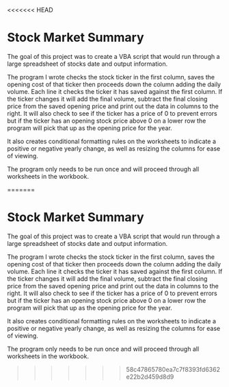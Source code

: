 <<<<<<< HEAD
# Stock Market Summary
The goal of this project was to create a VBA script that would run through a large spreadsheet of stocks date and output information.

The program I wrote checks the stock ticker in the first column, saves the opening cost of that ticker then proceeds down the column adding the daily volume. Each line it checks the ticker it has saved against the first column. If the ticker changes it will add the final volume, subtract the final closing price from the saved opening price and print out the data in columns to the right. It will also check to see if the ticker has a price of 0 to prevent errors but if the ticker has an opening stock price above 0 on a lower row the program will pick that up as the opening price for the year.

It also creates conditional formatting rules on the worksheets to indicate a positive or negative yearly change, as well as resizing the columns for ease of viewing.

The program only needs to be run once and will proceed through all worksheets in the workbook.


=======
# Stock Market Summary
The goal of this project was to create a VBA script that would run through a large spreadsheet of stocks date and output information.

The program I wrote checks the stock ticker in the first column, saves the opening cost of that ticker then proceeds down the column adding the daily volume. Each line it checks the ticker it has saved against the first column. If the ticker changes it will add the final volume, subtract the final closing price from the saved opening price and print out the data in columns to the right. It will also check to see if the ticker has a price of 0 to prevent errors but if the ticker has an opening stock price above 0 on a lower row the program will pick that up as the opening price for the year.

It also creates conditional formatting rules on the worksheets to indicate a positive or negative yearly change, as well as resizing the columns for ease of viewing.

The program only needs to be run once and will proceed through all worksheets in the workbook.


>>>>>>> 58c47865780ea7c7f8393fd6362e22b2d459d8d9
